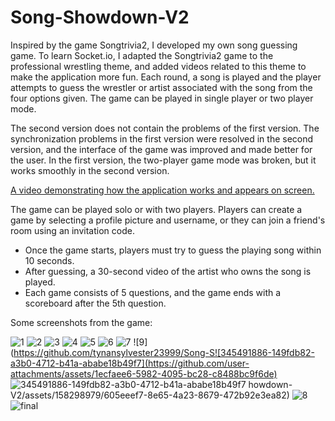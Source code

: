 # Song-Showdown-V2
Inspired by the game Songtrivia2, I developed my own song guessing game. To learn Socket.io, I adapted the Songtrivia2 game to the professional wrestling theme, and added videos related to this theme to make the application more fun. Each round, a song is played and the player attempts to guess the wrestler or artist associated with the song from the four options given. The game can be played in single player or two player mode.

The second version does not contain the problems of the first version.
The synchronization problems in the first version were resolved in the second version, and the interface of the game was improved and made better for the user.
In the first version, the two-player game mode was broken, but it works smoothly in the second version.

[A video demonstrating how the application works and appears on screen.](https://www.youtube.com/watch?v=eABNAu8lvBI)

The game can be played solo or with two players. Players can create a game by selecting a profile picture and username, or they can join a friend's room using an invitation code.

- Once the game starts, players must try to guess the playing song within 10 seconds.
- After guessing, a 30-second video of the artist who owns the song is played.
- Each game consists of 5 questions, and the game ends with a scoreboard after the 5th question.

Some screenshots from the game:

![1](https://github.com/tynansylvester23999/Song-Showdown-V2/assets/158298979/fda36c1d-9b39-495c-98d8-5e2302d61361)
![2](https://github.com/user-attachments/assets/bd9ec82e-d180-4434-a5a4-7f91f03cfd6a)
![3](https://github.com/tynansylvester23999/Song-Showdown-V2/assets/158298979/4bb3e46f-0199-4d0d-b0c1-242353c9c113)
![4](https://github.com/tynansylvester23999/Song-Showdown-V2/assets/158298979/d2a059a3-32d1-4807-964c-138ab7f13c2e)
![5](https://github.com/tynansylvester23999/Song-Showdown-V2/assets/158298979/45bc4ec9-0c6e-4eaa-8a64-9ae1b785347b)
![6](https://github.com/tynansylvester23999/Song-Showdown-V2/assets/158298979/fae71987-cc57-43f8-aa5f-1f402c0ab43e)
![7](https://github.com/tynansylvester23999/Song-Showdown-V2/assets/158298979/47796dbb-4497-4049-9987-37f9046acb8c)
![9](https://github.com/tynansylvester23999/Song-S![345491886-149fdb82-a3b0-4712-b41a-ababe18b49f7](https://github.com/user-attachments/assets/1ecfaee6-5982-4095-bc28-c8488bc9f6de)
![345491886-149fdb82-a3b0-4712-b41a-ababe18b49f7](https://github.com/user-attachments/assets/cbbd521d-6241-4370-b043-e62bc5e786f6)
howdown-V2/assets/158298979/605eeef7-8e65-4a23-8679-472b92e3ea82)
![8](https://github.com/tynansylvester23999/Song-Showdown-V2/assets/158298979/280806fc-e5eb-4b28-8dce-5039c16e9912)
![final](https://github.com/tynansylvester23999/Song-Showdown-V2/assets/158298979/33b45745-9ef8-4c20-a790-1281be31eaab)
